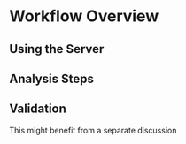 
# Workflow Overview

## Using the Server

## Analysis Steps

## Validation

This might benefit from a separate discussion

